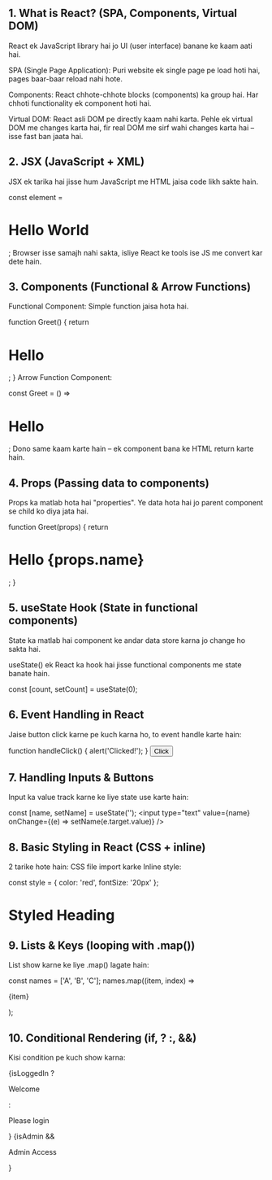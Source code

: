## 1. What is React? (SPA, Components, Virtual DOM)
React ek JavaScript library hai jo UI (user interface) banane ke kaam aati hai.

SPA (Single Page Application): Puri website ek single page pe load hoti hai, pages baar-baar reload nahi hote.

Components: React chhote-chhote blocks (components) ka group hai. Har chhoti functionality ek component hoti hai.

Virtual DOM: React asli DOM pe directly kaam nahi karta. Pehle ek virtual DOM me changes karta hai, fir real DOM me sirf wahi changes karta hai – isse fast ban jaata hai.

## 2. JSX (JavaScript + XML)
JSX ek tarika hai jisse hum JavaScript me HTML jaisa code likh sakte hain.

const element = <h1>Hello World</h1>;
Browser isse samajh nahi sakta, isliye React ke tools ise JS me convert kar dete hain.

## 3. Components (Functional & Arrow Functions)
Functional Component: Simple function jaisa hota hai.

function Greet() {
  return <h1>Hello</h1>;
}
Arrow Function Component:

const Greet = () => <h1>Hello</h1>;
Dono same kaam karte hain – ek component bana ke HTML return karte hain.

## 4. Props (Passing data to components)
Props ka matlab hota hai "properties". Ye data hota hai jo parent component se child ko diya jata hai.

function Greet(props) {
  return <h1>Hello {props.name}</h1>;
}
## 5. useState Hook (State in functional components)
State ka matlab hai component ke andar data store karna jo change ho sakta hai.

useState() ek React ka hook hai jisse functional components me state banate hain.

const [count, setCount] = useState(0);
## 6. Event Handling in React
Jaise button click karne pe kuch karna ho, to event handle karte hain:

function handleClick() {
  alert('Clicked!');
}
<button onClick={handleClick}>Click</button>

 ## 7. Handling Inputs & Buttons
Input ka value track karne ke liye state use karte hain:

const [name, setName] = useState('');
<input type="text" value={name} onChange={(e) => setName(e.target.value)} />

 ## 8. Basic Styling in React (CSS + inline)
2 tarike hote hain:
CSS file import karke
Inline style:

const style = { color: 'red', fontSize: '20px' };
<h1 style={style}>Styled Heading</h1>

## 9. Lists & Keys (looping with .map())
List show karne ke liye .map() lagate hain:

const names = ['A', 'B', 'C'];
names.map((item, index) => <p key={index}>{item}</p>);

## 10. Conditional Rendering (if, ? :, &&)
Kisi condition pe kuch show karna:

{isLoggedIn ? <p>Welcome</p> : <p>Please login</p>}
{isAdmin && <p>Admin Access</p>}
